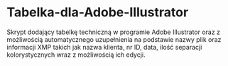 # Tabelka-dla-Adobe-Illustrator
Skrypt dodający tabelkę techniczną w programie Adobe Illustrator oraz z możliwością automatycznego uzupełnienia na podstawie nazwy plik oraz informacji XMP takich jak nazwa klienta, nr ID, data, ilość separacji kolorystycznych wraz z możliwością ich edycji.
